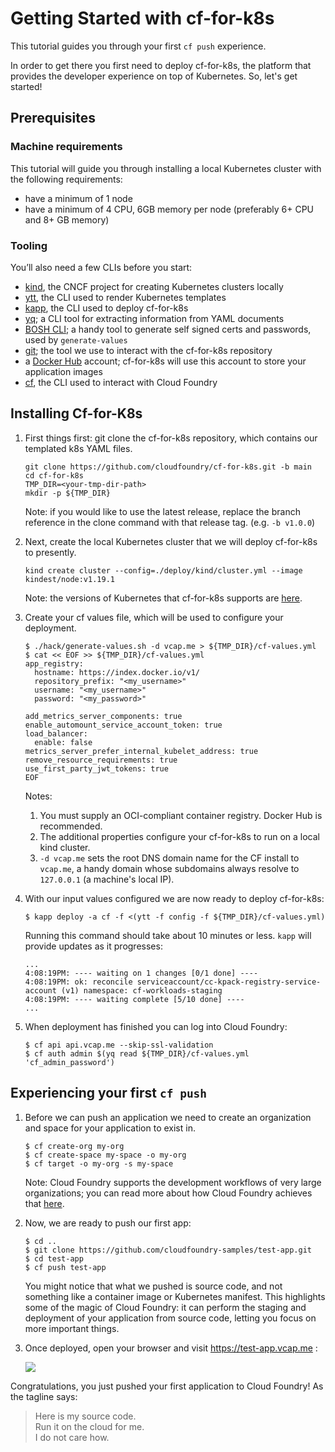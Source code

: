 # Getting Started with cf-for-k8s

This tutorial guides you through your first `cf push` experience.

In order to get there you first need to deploy cf-for-k8s, the platform that provides the developer experience on top of Kubernetes. So, let's get started!

## Prerequisites

### Machine requirements
This tutorial will guide you through installing a local Kubernetes cluster with the following requirements:

- have a minimum of 1 node
- have a minimum of 4 CPU, 6GB memory per node (preferably 6+ CPU and 8+ GB memory)

### Tooling

You’ll also need a few CLIs before you start:

- [kind](https://kind.sigs.k8s.io/docs/user/quick-start/), the CNCF project for creating Kubernetes clusters locally
- [ytt](https://carvel.dev/#install), the CLI used to render Kubernetes templates
- [kapp](https://carvel.dev/#install), the CLI used to deploy cf-for-k8s
- [yq](https://github.com/mikefarah/yq); a CLI tool for extracting information from YAML documents
- [BOSH CLI](https://bosh.io/docs/cli-v2-install/#install); a handy tool to generate self signed certs and passwords, used by `generate-values`
- [git](https://git-scm.com/book/en/v2/Getting-Started-Installing-Git); the tool we use to interact with the cf-for-k8s repository
- a [Docker Hub](https://hub.docker.com) account; cf-for-k8s will use this account to store your application images
- [cf](https://docs.cloudfoundry.org/cf-cli/install-go-cli.html), the CLI used to interact with Cloud Foundry

## Installing Cf-for-K8s

1. First things first: git clone the cf-for-k8s repository, which contains our templated k8s YAML files.

    ```
    git clone https://github.com/cloudfoundry/cf-for-k8s.git -b main
    cd cf-for-k8s
    TMP_DIR=<your-tmp-dir-path>
    mkdir -p ${TMP_DIR}
    ```
    Note: if you would like to use the latest release, replace the branch reference in the clone command with that release tag. (e.g. `-b v1.0.0`)

1. Next, create the local Kubernetes cluster that we will deploy cf-for-k8s to presently.

    ```
    kind create cluster --config=./deploy/kind/cluster.yml --image kindest/node:v1.19.1
    ```
    Note: the versions of Kubernetes that cf-for-k8s supports are [here](https://github.com/cloudfoundry/cf-for-k8s/blob/master/supported_k8s_versions.yml).

1. Create your cf values file, which will be used to configure your deployment.

    ```
    $ ./hack/generate-values.sh -d vcap.me > ${TMP_DIR}/cf-values.yml
    $ cat << EOF >> ${TMP_DIR}/cf-values.yml
    app_registry:
      hostname: https://index.docker.io/v1/
      repository_prefix: "<my_username>"
      username: "<my_username>"
      password: "<my_password>"

    add_metrics_server_components: true
    enable_automount_service_account_token: true
    load_balancer:
      enable: false
    metrics_server_prefer_internal_kubelet_address: true
    remove_resource_requirements: true
    use_first_party_jwt_tokens: true
    EOF
    ```

    Notes:
    1. You must supply an OCI-compliant container registry. Docker Hub is recommended.
    2. The additional properties configure your cf-for-k8s to run on a local kind cluster.
    3. `-d vcap.me` sets the root DNS domain name for the CF install to `vcap.me`, a handy domain whose subdomains always resolve to `127.0.0.1` (a machine's local IP).

1. With our input values configured we are now ready to deploy cf-for-k8s:

    ```
    $ kapp deploy -a cf -f <(ytt -f config -f ${TMP_DIR}/cf-values.yml)
    ```

    Running this command should take about 10 minutes or less. `kapp` will provide updates as it progresses:

    ```
    ...
    4:08:19PM: ---- waiting on 1 changes [0/1 done] ----
    4:08:19PM: ok: reconcile serviceaccount/cc-kpack-registry-service-account (v1) namespace: cf-workloads-staging
    4:08:19PM: ---- waiting complete [5/10 done] ----
    ...
    ```

1. When deployment has finished you can log into Cloud Foundry:

    ```
    $ cf api api.vcap.me --skip-ssl-validation
    $ cf auth admin $(yq read ${TMP_DIR}/cf-values.yml 'cf_admin_password')
    ```

## Experiencing your first `cf push`

1. Before we can push an application we need to create an organization and space for your application to exist in.

    ```
    $ cf create-org my-org
    $ cf create-space my-space -o my-org
    $ cf target -o my-org -s my-space
    ```

    Note: Cloud Foundry supports the development workflows of very large organizations; you can read more about how Cloud Foundry achieves that [here](https://docs.cloudfoundry.org/concepts/roles.html).

1. Now, we are ready to push our first app:

    ```
    $ cd ..
    $ git clone https://github.com/cloudfoundry-samples/test-app.git
    $ cd test-app
    $ cf push test-app
    ```

    You might notice that what we pushed is source code, and not something like a container image or Kubernetes manifest. This highlights some of the magic of Cloud Foundry: it can perform the staging and deployment of your application from source code, letting you focus on more important things.

1. Once deployed, open your browser and visit https://test-app.vcap.me :

    ![](./assets/test-app.png)

Congratulations, you just pushed your first application to Cloud Foundry! As the tagline says:

> Here is my source code.  
Run it on the cloud for me.  
I do not care how.
